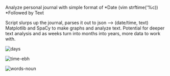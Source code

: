 Analyze personal journal with simple format of 
*Date (vim strftime('%c)) 
*Followed by Text

Script slurps up the journal, parses it out to json --> (date/time, text)
Matplotlib and SpaCy to make graphs and analyze text. Potential for deeper text analysis and as weeks turn into months into years, more data to work with.

![days](https://github.com/briggsreschke/vim-journal/assets/16325768/d069cb8e-e8e6-4cdb-9c2e-57bae14aef39)

![time-ebh](https://github.com/briggsreschke/vim-journal/assets/16325768/4c908734-d8af-448e-8f8f-d91a3a113691)

![words-noun](https://github.com/briggsreschke/vim-journal/assets/16325768/cb9d76e8-ff8e-4a26-8526-df181d4c3cd7)





